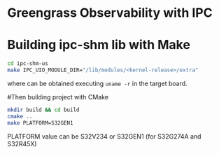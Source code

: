 # Greengrass Observability with IPC

# Building ipc-shm lib with Make
```sh
cd ipc-shm-us
make IPC_UIO_MODULE_DIR="/lib/modules/<kernel-release>/extra"
```
where <kernel-release> can be obtained executing `uname -r` in the target board.

#Then building project with CMake

```sh
mkdir build && cd build
cmake ..
make PLATFORM=S32GEN1
```
PLATFORM value can be S32V234 or S32GEN1 (for S32G274A and S32R45X)